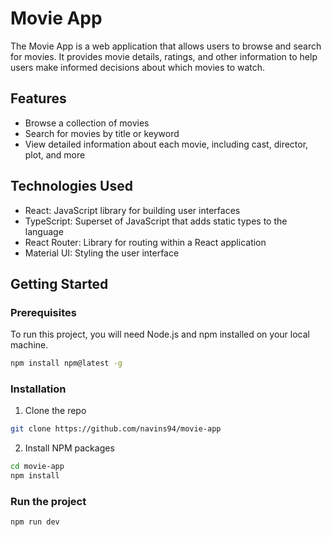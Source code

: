 # Movie App

The Movie App is a web application that allows users to browse and search for movies. It provides movie details, ratings, and other information to help users make informed decisions about which movies to watch.

## Features

- Browse a collection of movies
- Search for movies by title or keyword
- View detailed information about each movie, including cast, director, plot, and more

## Technologies Used

- React: JavaScript library for building user interfaces
- TypeScript: Superset of JavaScript that adds static types to the language
- React Router: Library for routing within a React application
- Material UI: Styling the user interface

## Getting Started

### Prerequisites

To run this project, you will need Node.js and npm installed on your local machine.

```bash
npm install npm@latest -g
```

### Installation

1. Clone the repo

```bash
git clone https://github.com/navins94/movie-app
```

2. Install NPM packages

```bash
cd movie-app
npm install
```

### Run the project

```bash
npm run dev
```
